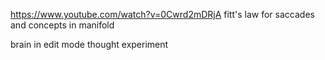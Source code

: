 ---
---

https://www.youtube.com/watch?v=0Cwrd2mDRjA
fitt's law for saccades and concepts in manifold

brain in edit mode thought experiment